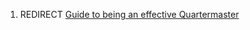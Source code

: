 1.  REDIRECT [Guide to being an effective
    Quartermaster](Guide_to_being_an_effective_Quartermaster "wikilink")